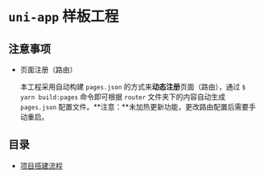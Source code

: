 # `uni-app` 样板工程

## 注意事项

* 页面注册（路由）

  本工程采用自动构建 `pages.json` 的方式来**动态注册**页面（路由），通过 `$ yarn build:pages` 命令即可根据 `router` 文件夹下的内容自动生成 `pages.json` 配置文件。**注意：**未加热更新功能，更改路由配置后需要手动重启。

## 目录

* [项目搭建流程](docs/项目搭建流程.md)
